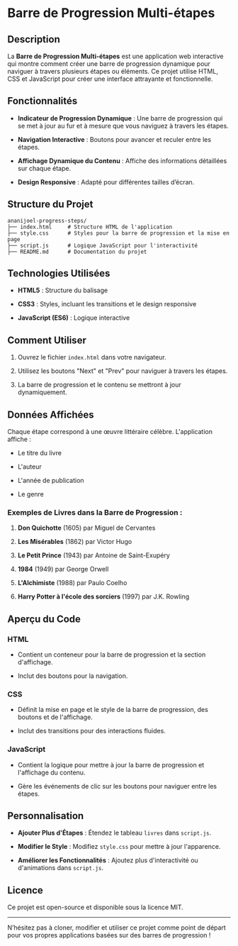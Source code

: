 # Barre de Progression Multi-étapes

## Description

La **Barre de Progression Multi-étapes** est une application web interactive qui montre comment créer une barre de progression dynamique pour naviguer à travers plusieurs étapes ou éléments. Ce projet utilise HTML, CSS et JavaScript pour créer une interface attrayante et fonctionnelle.

## Fonctionnalités

- **Indicateur de Progression Dynamique** : Une barre de progression qui se met à jour au fur et à mesure que vous naviguez à travers les étapes.
    
- **Navigation Interactive** : Boutons pour avancer et reculer entre les étapes.
    
- **Affichage Dynamique du Contenu** : Affiche des informations détaillées sur chaque étape.
    
- **Design Responsive** : Adapté pour différentes tailles d’écran.
    

## Structure du Projet

```
ananijoel-progress-steps/
├── index.html     # Structure HTML de l'application
├── style.css      # Styles pour la barre de progression et la mise en page
├── script.js      # Logique JavaScript pour l'interactivité
├── README.md      # Documentation du projet
```

## Technologies Utilisées

- **HTML5** : Structure du balisage
    
- **CSS3** : Styles, incluant les transitions et le design responsive
    
- **JavaScript (ES6)** : Logique interactive
    

## Comment Utiliser

1. Ouvrez le fichier `index.html` dans votre navigateur.
    
2. Utilisez les boutons "Next" et "Prev" pour naviguer à travers les étapes.
    
3. La barre de progression et le contenu se mettront à jour dynamiquement.
    

## Données Affichées

Chaque étape correspond à une œuvre littéraire célèbre. L'application affiche :

- Le titre du livre
    
- L'auteur
    
- L'année de publication
    
- Le genre
    

### Exemples de Livres dans la Barre de Progression :

1. **Don Quichotte** (1605) par Miguel de Cervantes
    
2. **Les Misérables** (1862) par Victor Hugo
    
3. **Le Petit Prince** (1943) par Antoine de Saint-Exupéry
    
4. **1984** (1949) par George Orwell
    
5. **L'Alchimiste** (1988) par Paulo Coelho
    
6. **Harry Potter à l'école des sorciers** (1997) par J.K. Rowling
    

## Aperçu du Code

### HTML

- Contient un conteneur pour la barre de progression et la section d'affichage.
    
- Inclut des boutons pour la navigation.
    

### CSS

- Définit la mise en page et le style de la barre de progression, des boutons et de l'affichage.
    
- Inclut des transitions pour des interactions fluides.
    

### JavaScript

- Contient la logique pour mettre à jour la barre de progression et l'affichage du contenu.
    
- Gère les événements de clic sur les boutons pour naviguer entre les étapes.
    

## Personnalisation

- **Ajouter Plus d'Étapes** : Étendez le tableau `livres` dans `script.js`.
    
- **Modifier le Style** : Modifiez `style.css` pour mettre à jour l'apparence.
    
- **Améliorer les Fonctionnalités** : Ajoutez plus d'interactivité ou d'animations dans `script.js`.
    

## Licence

Ce projet est open-source et disponible sous la licence MIT.

---

N’hésitez pas à cloner, modifier et utiliser ce projet comme point de départ pour vos propres applications basées sur des barres de progression !